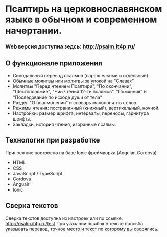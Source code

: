 

# Псалтирь на церковнославянском языке в обычном и современном начертании.
### Web версия доступна зедсь: http://psalm.it4p.ru/

## О функционале приложения
* Cинодальный перевод псалмов (параллельный и отдельный).
* Обычные молитвы или молитвы за упокой на "Славах"
* Молитвы "Перед чтением Псалтири", "По окончании", "Шестопсалмие", "Чин чтения 12-ти псалмов", "Помянник" и "Поcледование по исходе души от тела"
* Раздел "О псалмопении" и словарь малопонятных слов
* Режимы чтения: постраничный (книжный), вертикальный, ночной.
* Настройки: размер шрифта, интервалы, переносы, гарнитура шрифта.
* Закладки, история чтения, избранные псалмы.

## Технологии при разработке
Прилоежние построено на базе Ionic фреймворка (Angular, Cordova)
* HTML
* CSS
* JavaScript / TypeScript
* Cordova
* Angualr
* Ionic

## Сверка текстов
Сверка текстов доступна из настроек или по ссылке: http://psalm.it4p.ru/test
При указании ошибок в тексте просьба указывать перевод, точное место и текст по которому вы сверялись.





